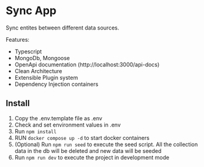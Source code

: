 # Sync App 

Sync entites between different data sources. 

Features:
- Typescript
- MongoDb, Mongoose
- OpenApi documentation (http://localhost:3000/api-docs)
- Clean Architecture
- Extensible Plugin system
- Dependency Injection containers


## Install

1. Copy the .env.template file as .env 
2. Check and set environment values in .env
3. Run `npm install` 
4. RUN `docker compose up -d` to start docker containers
5. (Optional) Run `npm run seed` to execute the seed script. All the collection data in the db will be deleted and new data will be seeded
6. Run `npm run dev` to execute the project in development mode

